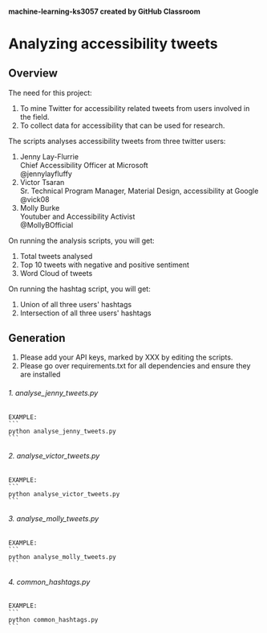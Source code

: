 #### machine-learning-ks3057 created by GitHub Classroom

# Analyzing accessibility tweets 

## Overview

The need for this project:
1. To mine Twitter for accessibility related tweets from users involved in the field.
2. To collect data for accessibility that can be used for research.


The scripts analyses accessibility tweets from three twitter users:
1. Jenny Lay-Flurrie<br> Chief Accessibility Officer at Microsoft<br>
   @jennylayfluffy 
2. Victor Tsaran <br> Sr. Technical Program Manager, Material Design,
   accessibility at Google<br> @vick08
3. Molly Burke <br>Youtuber and Accessibility Activist
   <br>@MollyBOfficial

On running the analysis scripts, you will get:
1. Total tweets analysed
2. Top 10 tweets with negative and positive sentiment
3. Word Cloud of tweets
   
On running the hashtag script, you will get:
1. Union of all three users' hashtags
2. Intersection of all three users' hashtags

## Generation
1. Please add your API keys, marked by XXX by editing the scripts.
2. Please go over requirements.txt for all dependencies and ensure they
   are installed

###### 1.  analyse_jenny_tweets.py
    
    EXAMPLE:
    ```
    python analyse_jenny_tweets.py
    ```

###### 2.  analyse_victor_tweets.py
    
    EXAMPLE:
    ```
    python analyse_victor_tweets.py
    ```

###### 3.  analyse_molly_tweets.py
    
    EXAMPLE:
    ```
    python analyse_molly_tweets.py
    ```

###### 4.  common_hashtags.py
    
    EXAMPLE:
    ```
    python common_hashtags.py
    ```
